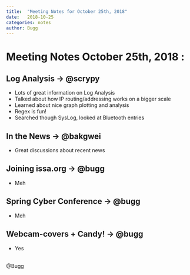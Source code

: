```yaml
---
title:  "Meeting Notes for October 25th, 2018"
date:   2018-10-25
categories: notes
author: Bugg
---
```

# Meeting Notes October 25th, 2018 :

## Log Analysis -> @scrypy
- Lots of great information on Log Analysis
- Talked about how IP routing/addressing works on a bigger scale
- Learned about nice graph plotting and analysis
- Regex is fun!
- Searched though SysLog, looked at Bluetooth entries

## In the News -> @bakgwei
- Great discussions about recent news

## Joining issa.org -> @bugg
- Meh

## Spring Cyber Conference -> @bugg
- Meh

## Webcam-covers + Candy! -> @bugg
- Yes

<br>
@Bugg
